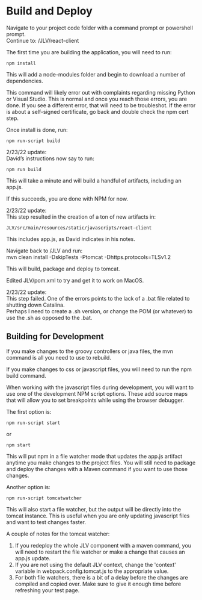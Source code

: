 # Build and Deploy

Navigate to your project code folder with a command prompt or powershell prompt.  
Continue to: /JLV/react-client

The first time you are building the application, you will need to run:
```
npm install
```

This will add a node-modules folder and begin to download a number of dependencies.  

This command will likely error out with complaints regarding missing Python or Visual Studio. This is normal and once you reach those errors, you are done. If you see a different error, that will need to be troubleshot. If the error is about a self-signed certificate, go back and double check the npm cert step.

Once install is done, run:
```
npm run-script build
```

2/23/22 update:  
David’s instructions now say to run:
```
npm run build
```

This will take a minute and will build a handful of artifacts, including an app.js.  

If this succeeds, you are done with NPM for now.

2/23/22 update:  
This step resulted in the creation of a ton of new artifacts in:  
```
JLV/src/main/resources/static/javascripts/react-client
```
This includes app.js, as David indicates in his notes.

Navigate back to /JLV and run:  
mvn clean install -DskipTests -Ptomcat -Dhttps.protocols=TLSv1.2

This will build, package and deploy to tomcat. 

Edited JLV/pom.xml to try and get it to work on MacOS.

2/23/22 update:  
This step failed. One of the errors points to the lack of a .bat file related to shutting down Catalina.  
Perhaps I need to create a .sh version, or change the POM (or whatever) to use the .sh as opposed to the .bat.

## Building for Development

If you make changes to the groovy controllers or java files, the mvn command is all you need to use to rebuild.  

If you make changes to css or javascript files, you will need to run the npm build command.

When working with the javascript files during development, you will want to use one of the development NPM script options. These add source maps that will allow you to set breakpoints while using the browser debugger.

The first option is:
```
npm run-script start
```

or
```
npm start
```

This will put npm in a file watcher mode that updates the app.js artifact anytime you make changes to the project files.
You will still need to package and deploy the changes with a Maven command if you want to use those changes.

Another option is:
```
npm run-script tomcatwatcher
```

This will also start a file watcher, but the output will be directly into the tomcat instance. This is useful when you are only updating javascript files and want to test changes faster.

A couple of notes for the tomcat watcher:

1. If you redeploy the whole JLV component with a maven command, you will need to restart the file watcher or make a change that causes an app.js update.
2. If you are not using the default JLV context, change the 'context' variable in webpack.config.tomcat.js to the appropriate value.
3. For both file watchers, there is a bit of a delay before the changes are compiled and copied over. Make sure to give it enough time before refreshing your test page.
